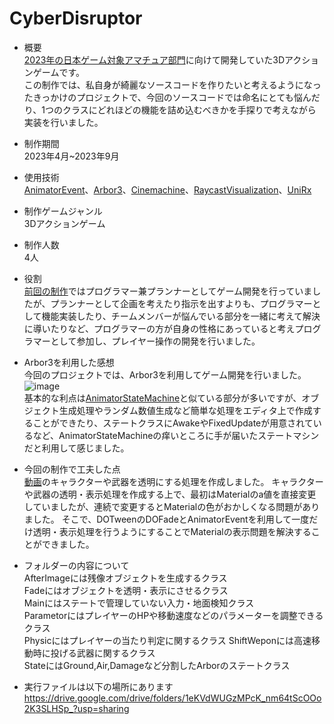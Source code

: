 # CyberDisruptor
- 概要  
[2023年の日本ゲーム対象アマチュア部門](https://awards.cesa.or.jp/2023/amateur/)に向けて開発していた3Dアクションゲームです。  
この制作では、私自身が綺麗なソースコードを作りたいと考えるようになったきっかけのプロジェクトで、今回のソースコードでは命名にとても悩んだり、1つのクラスにどれほどの機能を詰め込むべきかを手探りで考えながら実装を行いました。

- 制作期間  
2023年4月~2023年9月

- 使用技術  
[AnimatorEvent](https://qiita.com/aimy-07/items/58e77d3396ded286affc)、[Arbor3](https://arbor.caitsithware.com/)、[Cinemachine](https://unity.com/ja/unity/features/editor/art-and-design/cinemachine)、[RaycastVisualization](https://baba-s.hatenablog.com/entry/2022/06/22/090000)、[UniRx](https://github.com/neuecc/UniRx)  

- 制作ゲームジャンル  
3Dアクションゲーム  

- 制作人数  
4人  

- 役割  
[前回の制作](https://github.com/hamster3156/CyberBlade)ではプログラマー兼プランナーとしてゲーム開発を行っていましたが、プランナーとして企画を考えたり指示を出すよりも、プログラマーとして機能実装したり、チームメンバーが悩んでいる部分を一緒に考えて解決に導いたりなど、プログラマーの方が自身の性格にあっていると考えプログラマーとして参加し、プレイヤー操作の開発を行いました。  

- Arbor3を利用した感想   
今回のプロジェクトでは、Arbor3を利用してゲーム開発を行いました。  
![image](https://github.com/user-attachments/assets/d5fa1398-bd63-4449-9752-059aec72fa45)  
基本的な利点は[AnimatorStateMachine](https://github.com/hamster3156/CyberBlade)と似ている部分が多いですが、オブジェクト生成処理やランダム数値生成など簡単な処理をエディタ上で作成することができたり、ステートクラスにAwakeやFixedUpdateが用意されているなど、AnimatorStateMachineの痒いところに手が届いたステートマシンだと利用して感じました。 

- 今回の制作で工夫した点  
[動画](https://github.com/user-attachments/assets/2ee700ee-54b7-41e2-b3c8-da5d5a827438)のキャラクターや武器を透明にする処理を作成しました。
キャラクターや武器の透明・表示処理を作成する上で、最初はMaterialのa値を直接変更していましたが、連続で変更するとMaterialの色がおかしくなる問題がありました。
そこで、DOTweenのDOFadeとAnimatorEventを利用して一度だけ透明・表示処理を行うようにすることでMaterialの表示問題を解決することができました。

- フォルダーの内容について  
AfterImageには残像オブジェクトを生成するクラス  
Fadeにはオブジェクトを透明・表示にさせるクラス  
Mainにはステートで管理していない入力・地面検知クラス   
ParametorにはプレイヤーのHPや移動速度などのパラメーターを調整できるクラス  
Physicにはプレイヤーの当たり判定に関するクラス
ShiftWeponには高速移動時に投げる武器に関するクラス  
StateにはGround,Air,Damageなど分割したArborのステートクラス  

- 実行ファイルは以下の場所にあります  
https://drive.google.com/drive/folders/1eKVdWUGzMPcK_nm64tScOOo2K3SLHSp_?usp=sharing
